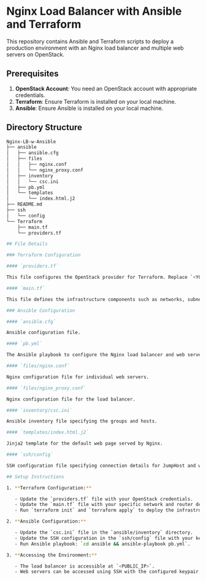# Nginx Load Balancer with Ansible and Terraform

This repository contains Ansible and Terraform scripts to deploy a production environment with an Nginx load balancer and multiple web servers on OpenStack.

## Prerequisites

1. **OpenStack Account**: You need an OpenStack account with appropriate credentials.
2. **Terraform**: Ensure Terraform is installed on your local machine.
3. **Ansible**: Ensure Ansible is installed on your local machine.

## Directory Structure

```bash
Nginx-LB-w-Ansible
├── ansible
│   ├── ansible.cfg
│   ├── files
│   │   ├── nginx.conf
│   │   └── nginx_proxy.conf
│   ├── inventory
│   │   └── csc.ini
│   ├── pb.yml
│   └── templates
│       └── index.html.j2
├── README.md
├── ssh
│   └── config
└── Terraform
    ├── main.tf
    └── providers.tf

## File Details

### Terraform Configuration

#### `providers.tf`

This file configures the OpenStack provider for Terraform. Replace `<YOUR_USERNAME>`, `<YOUR_PASSWORD>`, `<YOUR_KEYPAIR>`, `<PUBLIC_IP>`, and `<PRIVATE_IP>` with your actual values.

#### `main.tf`

This file defines the infrastructure components such as networks, subnets, routers, security groups, and virtual machines.

### Ansible Configuration

#### `ansible.cfg`

Ansible configuration file.

#### `pb.yml`

The Ansible playbook to configure the Nginx load balancer and web servers.

#### `files/nginx.conf`

Nginx configuration file for individual web servers.

#### `files/nginx_proxy.conf`

Nginx configuration file for the load balancer.

#### `inventory/csc.ini`

Ansible inventory file specifying the groups and hosts.

#### `templates/index.html.j2`

Jinja2 template for the default web page served by Nginx.

#### `ssh/config`

SSH configuration file specifying connection details for JumpHost and web servers.

## Setup Instructions

1. **Terraform Configuration:**

   - Update the `providers.tf` file with your OpenStack credentials.
   - Update the `main.tf` file with your specific network and router details.
   - Run `terraform init` and `terraform apply` to deploy the infrastructure.

2. **Ansible Configuration:**

   - Update the `csc.ini` file in the `ansible/inventory` directory.
   - Update the SSH configuration in the `ssh/config` file with your keypair details.
   - Run Ansible playbook: `cd ansible && ansible-playbook pb.yml`.

3. **Accessing the Environment:**

   - The load balancer is accessible at `<PUBLIC_IP>`.
   - Web servers can be accessed using SSH with the configured keypair.

